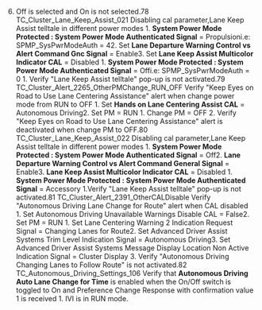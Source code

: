 6. Off is selected and On is not selected.78 TC_Cluster_Lane_Keep_Assist_021 Disabling cal parameter,Lane Keep Assist telltale in different power modes 1. **System Power Mode Protected : System Power Mode Authenticated Signal** = Propulsioni.e: SPMP_SysPwrModeAuth = 42. Set **Lane Departure Warning Control vs Alert Command Gnc Signal** = Enable3. Set **Lane Keep Assist Multicolor Indicator CAL** = Disabled 1. **System Power Mode Protected : System Power Mode Authenticated Signal** = Offi.e: SPMP_SysPwrModeAuth = 0 1. Verify "Lane Keep Assist telltale" pop-up is not activated.79 TC_Cluster_Alert_2265_OtherPMChange_RUN_OFF Verify "Keep Eyes on Road to Use Lane Centering Assistance" alert when change power mode from RUN to OFF 1. Set **Hands on Lane Centering Assist CAL** = Autonomous Driving2. Set PM = RUN 1. Change PM = OFF 2. Verify "Keep Eyes on Road to Use Lane Centering Assistance" alert is deactivated when change PM to OFF.80 TC_Cluster_Lane_Keep_Assist_022 Disabling cal parameter,Lane Keep Assist telltale in different power modes 1. **System Power Mode Protected : System Power Mode Authenticated Signal** = Off2. **Lane Departure Warning Control vs Alert Command General Signal** = Enable3. **Lane Keep Assist Multicolor Indicator CAL** = Disabled 1. **System Power Mode Protected : System Power Mode Authenticated Signal** = Accessory 1.Verify "Lane Keep Assist telltale" pop-up is not activated.81 TC_Cluster_Alert_2391_OtherCALDisable Verify "Autonomous Driving Lane Change for Route" alert when CAL disabled 1. Set Autonomous Driving Unavailable Warnings Disable CAL = False2. Set PM = RUN 1. Set Lane Centering Warning 2 Indication Request Signal = Changing Lanes for Route2. Set Advanced Driver Assist Systems Trim Level Indication Signal = Autonomous Driving3. Set Advanced Driver Assist Systems Message Display Location Non Active Indication Signal = Cluster Display 3. Verify "Autonomous Driving Changing Lanes to Follow Route" is not activated.82 TC_Autonomous_Driving_Settings_106 Verify that **Autonomous Driving Auto Lane Change for Time** is enabled when the On/Off switch is toggled to On and Preference Change Response with confirmation value 1 is received 1. IVI is in RUN mode.